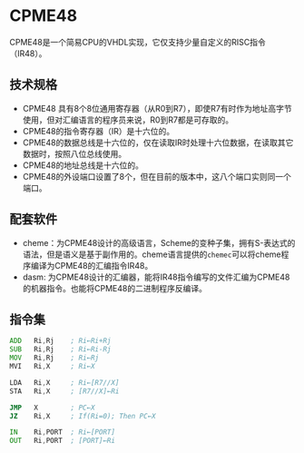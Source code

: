 # CPME48

CPME48是一个简易CPU的VHDL实现，它仅支持少量自定义的RISC指令（IR48）。

## 技术规格

+ CPME48 具有8个8位通用寄存器（从R0到R7），即使R7有时作为地址高字节使用，但对汇编语言的程序员来说，R0到R7都是可存取的。
+ CPME48的指令寄存器（IR）是十六位的。
+ CPME48的数据总线是十六位的，仅在读取IR时处理十六位数据，在读取其它数据时，按照八位总线使用。
+ CPME48的地址总线是十六位的。
+ CPME48的外设端口设置了8个，但在目前的版本中，这八个端口实则同一个端口。

## 配套软件

+ cheme：为CPME48设计的高级语言，Scheme的变种子集，拥有S-表达式的语法，但是语义是基于副作用的。cheme语言提供的`chemec`可以将cheme程序编译为CPME48的汇编指令IR48。
+ dasm: 为CPME48设计的汇编器，能将IR48指令编写的文件汇编为CPME48的机器指令。也能将CPME48的二进制程序反编译。

## 指令集

```asm
ADD   Ri,Rj    ; Ri←Ri+Rj
SUB   Ri,Rj    ; Ri←Ri-Rj
MOV   Ri,Rj    ; Ri←Rj
MVI   Ri,X     ; Ri←X

LDA   Ri,X     ; Ri←[R7//X]
STA   Ri,X     ; [R7//X]←Ri 

JMP   X        ; PC←X
JZ    Ri,X     ; If(Ri=0); Then PC←X

IN    Ri,PORT  ; Ri←[PORT]
OUT   Ri,PORT  ; [PORT]←Ri
```